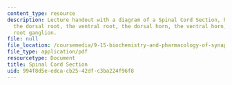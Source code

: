 ```yaml
---
content_type: resource
description: Lecture handout with a diagram of a Spinal Cord Section, highlighting
  the dorsal root, the ventral root, the dorsal horn, the ventral horn, and the dorsal
  root ganglion.
file: null
file_location: /coursemedia/9-15-biochemistry-and-pharmacology-of-synaptic-transmission-fall-2007/994f8d5eedcacb2542dfc3ba224f96f8_spinalcord.pdf
file_type: application/pdf
resourcetype: Document
title: Spinal Cord Section
uid: 994f8d5e-edca-cb25-42df-c3ba224f96f8
---
```

